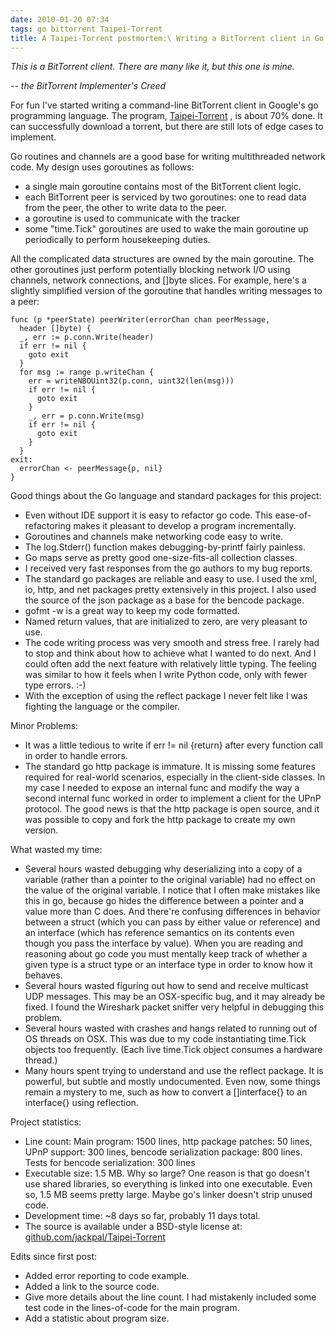 ```yaml
---
date: 2010-01-20 07:34
tags: go bittorrent Taipei-Torrent
title: A Taipei-Torrent postmortem:\ Writing a BitTorrent client in Go
---
```


_This is a BitTorrent client. There are many like it, but this one is mine._

 _\-- the BitTorrent Implementer's Creed_

For fun I've started writing a command-line BitTorrent client in Google's go
programming language. The program, [Taipei-Torrent](http://github.com/jackpal/Taipei-Torrent) ,
is about 70% done. It can successfully download a torrent,
but there are still lots of edge cases to implement.

Go routines and channels are a good base for writing multithreaded network
code. My design uses goroutines as follows:

* a single main goroutine contains most of the BitTorrent client logic.
* each BitTorrent peer is serviced by two goroutines: one to read data from the peer, the other to write data to the peer.
* a goroutine is used to communicate with the tracker
* some "time.Tick" goroutines are used to wake the main goroutine up periodically to perform housekeeping duties.

All the complicated data structures are owned by the main goroutine. The other
goroutines just perform potentially blocking network I/O using channels,
network connections, and []byte slices. For example, here's a slightly
simplified version of the goroutine that handles writing messages to a peer:

```
func (p *peerState) peerWriter(errorChan chan peerMessage,
  header []byte) {
  _, err := p.conn.Write(header)
  if err != nil {
    goto exit
  }
  for msg := range p.writeChan {
    err = writeNBOUint32(p.conn, uint32(len(msg)))
    if err != nil {
      goto exit
    }
    _, err = p.conn.Write(msg)
    if err != nil {
      goto exit
    }
  }
exit:
  errorChan <- peerMessage{p, nil}
}
```

Good things about the Go language and standard packages for this project:

* Even without IDE support it is easy to refactor go code. This ease-of-refactoring makes it pleasant to develop a program incrementally.
* Goroutines and channels make networking code easy to write.
* The log.Stderr() function makes debugging-by-printf fairly painless.
* Go maps serve as pretty good one-size-fits-all collection classes.
* I received very fast responses from the go authors to my bug reports.
* The standard go packages are reliable and easy to use. I used the xml, io, http, and net packages pretty extensively in this project. I also used the source of the json package as a base for the bencode package.
* gofmt -w is a great way to keep my code formatted.
* Named return values, that are initialized to zero, are very pleasant to use.
* The code writing process was very smooth and stress free. I rarely had to stop and think about how to achieve what I wanted to do next. And I could often add the next feature with relatively little typing. The feeling was similar to how it feels when I write Python code, only with fewer type errors. :-)
* With the exception of using the reflect package I never felt like I was fighting the language or the compiler.

Minor Problems:

* It was a little tedious to write if err != nil {return} after every function call in order to handle errors.
* The standard go http package is immature. It is missing some features required for real-world scenarios, especially in the client-side classes. In my case I needed to expose an internal func and modify the way a second internal func worked in order to implement a client for the UPnP protocol. The good news is that the http package is open source, and it was possible to copy and fork the http package to create my own version.

What wasted my time:

* Several hours wasted debugging why deserializing into a copy of a variable (rather than a pointer to the original variable) had no effect on the value of the original variable. I notice that I often make mistakes like this in go, because go hides the difference between a pointer and a value more than C does. And there're confusing differences in behavior between a struct (which you can pass by either value or reference) and an interface (which has reference semantics on its contents even though you pass the interface by value). When you are reading and reasoning about go code you must mentally keep track of whether a given type is a struct type or an interface type in order to know how it behaves.
* Several hours wasted figuring out how to send and receive multicast UDP messages. This may be an OSX-specific bug, and it may already be fixed. I found the Wireshark packet sniffer very helpful in debugging this problem.
* Several hours wasted with crashes and hangs related to running out of OS threads on OSX. This was due to my code instantiating time.Tick objects too frequently. (Each live time.Tick object consumes a hardware thread.)
* Many hours spent trying to understand and use the reflect package. It is powerful, but subtle and mostly undocumented. Even now, some things remain a mystery to me, such as how to convert a []interface{} to an interface{} using reflection.

Project statistics:

* Line count: Main program: 1500 lines, http package patches: 50 lines, UPnP support: 300 lines, bencode serialization package: 800 lines. Tests for bencode serialization: 300 lines
* Executable size: 1.5 MB. Why so large? One reason is that go doesn't use shared libraries, so everything is linked into one executable. Even so, 1.5 MB seems pretty large. Maybe go's linker doesn't strip unused code.
* Development time: ~8 days so far, probably 11 days total.
* The source is available under a BSD-style license at: [github.com/jackpal/Taipei-Torrent](https://github.com/jackpal/Taipei-Torrent)

Edits since first post:

* Added error reporting to code example.
* Added a link to the source code.
* Give more details about the line count. I had mistakenly included some test code in the lines-of-code for the main program.
* Add a statistic about program size.
